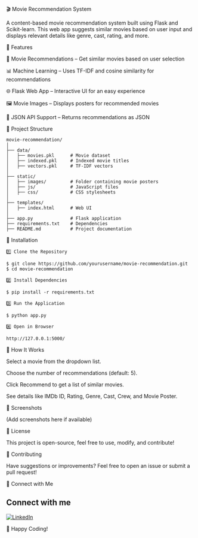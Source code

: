 🎬 Movie Recommendation System

A content-based movie recommendation system built using Flask and Scikit-learn. This web app suggests similar movies based on user input and displays relevant details like genre, cast, rating, and more.

🚀 Features

🎥 Movie Recommendations – Get similar movies based on user selection

📊 Machine Learning – Uses TF-IDF and cosine similarity for recommendations

🌐 Flask Web App – Interactive UI for an easy experience

🖼 Movie Images – Displays posters for recommended movies

📝 JSON API Support – Returns recommendations as JSON

📂 Project Structure
```
movie-recommendation/
│
├── data/
│   ├── movies.pkl      # Movie dataset
│   ├── indexed.pkl     # Indexed movie titles
│   ├── vectors.pkl     # TF-IDF vectors
│
├── static/
│   ├── images/         # Folder containing movie posters
│   ├── js/             # JavaScript files
│   ├── css/            # CSS stylesheets
│
├── templates/
│   ├── index.html      # Web UI
│
├── app.py              # Flask application
├── requirements.txt    # Dependencies
├── README.md           # Project documentation
```


🔧 Installation
```
1️⃣ Clone the Repository

$ git clone https://github.com/yourusername/movie-recommendation.git
$ cd movie-recommendation

2️⃣ Install Dependencies

$ pip install -r requirements.txt

3️⃣ Run the Application

$ python app.py

4️⃣ Open in Browser

http://127.0.0.1:5000/
```


🎯 How It Works

Select a movie from the dropdown list.

Choose the number of recommendations (default: 5).

Click Recommend to get a list of similar movies.

See details like IMDb ID, Rating, Genre, Cast, Crew, and Movie Poster.

📸 Screenshots

(Add screenshots here if available)

📜 License

This project is open-source, feel free to use, modify, and contribute!

🤝 Contributing

Have suggestions or improvements? Feel free to open an issue or submit a pull request!

🔗 Connect with Me

## Connect with me  
[![LinkedIn](https://img.shields.io/badge/LinkedIn-Connect-blue?style=flat&logo=linkedin)](www.linkedin.com/in/babajimudhiraj/)

🚀 Happy Coding!
